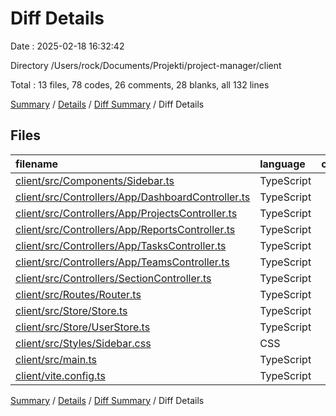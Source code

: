 # Diff Details

Date : 2025-02-18 16:32:42

Directory /Users/rock/Documents/Projekti/project-manager/client

Total : 13 files,  78 codes, 26 comments, 28 blanks, all 132 lines

[Summary](results.md) / [Details](details.md) / [Diff Summary](diff.md) / Diff Details

## Files
| filename | language | code | comment | blank | total |
| :--- | :--- | ---: | ---: | ---: | ---: |
| [client/src/Components/Sidebar.ts](/client/src/Components/Sidebar.ts) | TypeScript | 21 | 8 | 4 | 33 |
| [client/src/Controllers/App/DashboardController.ts](/client/src/Controllers/App/DashboardController.ts) | TypeScript | 4 | 3 | 3 | 10 |
| [client/src/Controllers/App/ProjectsController.ts](/client/src/Controllers/App/ProjectsController.ts) | TypeScript | 3 | 0 | 2 | 5 |
| [client/src/Controllers/App/ReportsController.ts](/client/src/Controllers/App/ReportsController.ts) | TypeScript | 2 | 1 | 1 | 4 |
| [client/src/Controllers/App/TasksController.ts](/client/src/Controllers/App/TasksController.ts) | TypeScript | 2 | 1 | 1 | 4 |
| [client/src/Controllers/App/TeamsController.ts](/client/src/Controllers/App/TeamsController.ts) | TypeScript | 2 | 1 | 1 | 4 |
| [client/src/Controllers/SectionController.ts](/client/src/Controllers/SectionController.ts) | TypeScript | 0 | 0 | 1 | 1 |
| [client/src/Routes/Router.ts](/client/src/Routes/Router.ts) | TypeScript | 11 | 0 | 3 | 14 |
| [client/src/Store/Store.ts](/client/src/Store/Store.ts) | TypeScript | -4 | 12 | 2 | 10 |
| [client/src/Store/UserStore.ts](/client/src/Store/UserStore.ts) | TypeScript | 16 | 0 | 4 | 20 |
| [client/src/Styles/Sidebar.css](/client/src/Styles/Sidebar.css) | CSS | 10 | 0 | 3 | 13 |
| [client/src/main.ts](/client/src/main.ts) | TypeScript | 2 | 0 | 1 | 3 |
| [client/vite.config.ts](/client/vite.config.ts) | TypeScript | 9 | 0 | 2 | 11 |

[Summary](results.md) / [Details](details.md) / [Diff Summary](diff.md) / Diff Details